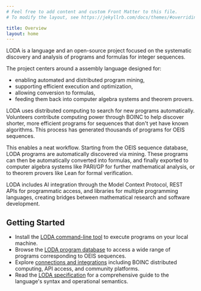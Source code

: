 ```yaml
---
# Feel free to add content and custom Front Matter to this file.
# To modify the layout, see https://jekyllrb.com/docs/themes/#overriding-theme-defaults

title: Overview
layout: home
---
```


LODA is a language and an open-source project focused on the systematic discovery and analysis of programs and formulas for integer sequences.

The project centers around a assembly language designed for:
* enabling automated and distributed program mining,
* supporting efficient execution and optimization,
* allowing conversion to formulas,
* feeding them back into computer algebra systems and theorem provers.

LODA uses distributed computing to search for new programs automatically. Volunteers contribute computing power through BOINC to help discover shorter, more efficient programs for sequences that don't yet have known algorithms. This process has generated thousands of programs for OEIS sequences.

This enables a neat workflow. Starting from the OEIS sequence database, LODA programs are automatically discovered via mining. These programs can then be automatically converted into formulas, and finally exported to computer algebra systems like PARI/GP for further mathematical analysis, or to theorem provers like Lean for formal verification.

LODA includes AI integration through the Model Context Protocol, REST APIs for programmatic access, and libraries for multiple programming languages, creating bridges between mathematical research and software development.

## Getting Started

- Install the [LODA command-line tool](/install) to execute programs on your local machine.
- Browse the [LODA program database](/programs) to access a wide range of programs corresponding to OEIS sequences.
- Explore [connections and integrations](/connect) including BOINC distributed computing, API access, and community platforms.
- Read the [LODA specification](/spec) for a comprehensive guide to the language's syntax and operational semantics.
